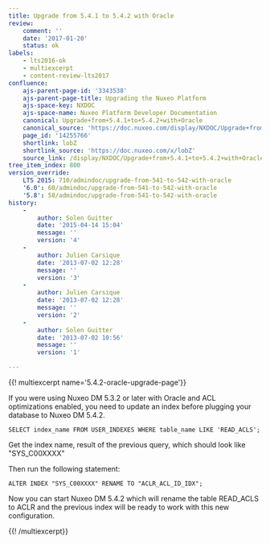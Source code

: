 ```yaml
---
title: Upgrade from 5.4.1 to 5.4.2 with Oracle
review:
    comment: ''
    date: '2017-01-20'
    status: ok
labels:
    - lts2016-ok
    - multiexcerpt
    - content-review-lts2017
confluence:
    ajs-parent-page-id: '3343538'
    ajs-parent-page-title: Upgrading the Nuxeo Platform
    ajs-space-key: NXDOC
    ajs-space-name: Nuxeo Platform Developer Documentation
    canonical: Upgrade+from+5.4.1+to+5.4.2+with+Oracle
    canonical_source: 'https://doc.nuxeo.com/display/NXDOC/Upgrade+from+5.4.1+to+5.4.2+with+Oracle'
    page_id: '14255766'
    shortlink: lobZ
    shortlink_source: 'https://doc.nuxeo.com/x/lobZ'
    source_link: /display/NXDOC/Upgrade+from+5.4.1+to+5.4.2+with+Oracle
tree_item_index: 800
version_override:
    LTS 2015: 710/admindoc/upgrade-from-541-to-542-with-oracle
    '6.0': 60/admindoc/upgrade-from-541-to-542-with-oracle
    '5.8': 58/admindoc/upgrade-from-541-to-542-with-oracle
history:
    - 
        author: Solen Guitter
        date: '2015-04-14 15:04'
        message: ''
        version: '4'
    - 
        author: Julien Carsique
        date: '2013-07-02 12:28'
        message: ''
        version: '3'
    - 
        author: Julien Carsique
        date: '2013-07-02 12:28'
        message: ''
        version: '2'
    - 
        author: Solen Guitter
        date: '2013-07-02 10:56'
        message: ''
        version: '1'

---
```

{{! multiexcerpt name='5.4.2-oracle-upgrade-page'}}

If you were using Nuxeo DM 5.3.2 or later with Oracle and ACL optimizations enabled, you need to update an index before plugging your database to Nuxeo DM 5.4.2.

```
SELECT index_name FROM USER_INDEXES WHERE table_name LIKE 'READ_ACLS';

```

Get the index name, result of the previous query, which should look like "SYS_C00XXXX"

Then run the following statement:

```
ALTER INDEX "SYS_C00XXXX" RENAME TO "ACLR_ACL_ID_IDX";

```

Now you can start Nuxeo DM 5.4.2 which will rename the table READ_ACLS to ACLR and the previous index will be ready to work with this new configuration.

{{! /multiexcerpt}}
